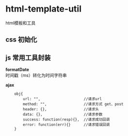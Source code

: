 # html-template-util
html模板和工具

## css 初始化

## js 常用工具封装
**formatDate**  
时间戳（ms）转化为时间字符串

**ajax**
```
	obj{
		url: "",					//请求url
		method: "",					//请求方式 get、post
		header: {},					//请求头
		data: {},					//请求参数
		success: function(resp){},	//请求成功回调
		error: function(err){}		//请求错误回调
	}
```
